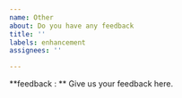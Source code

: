 ```yaml
---
name: Other
about: Do you have any feedback
title: ''
labels: enhancement
assignees: ''

---
```


**feedback : ** 
Give us your feedback here.
